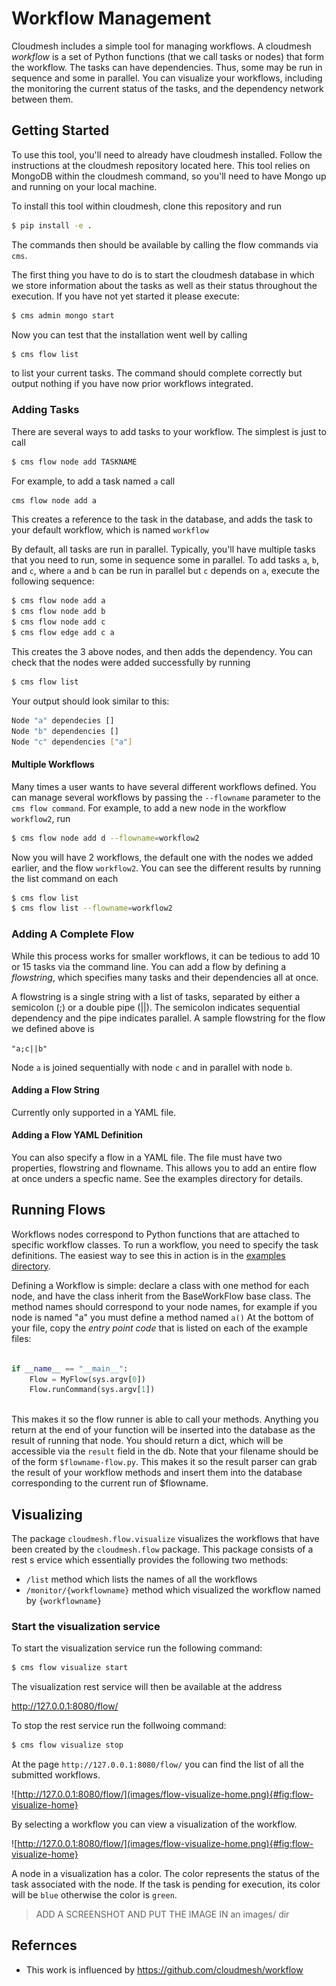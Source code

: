 # Workflow Management

Cloudmesh includes a simple tool for managing workflows. A cloudmesh
*workflow* is a set of Python functions (that we call tasks or nodes)
that form the workflow. The tasks can have dependencies.  Thus, some
may be run in sequence and some in parallel. You can visualize your
workflows, including the monitoring the current status of the tasks,
and the dependency network between them.

## Getting Started

To use this tool, you'll need to already have cloudmesh
installed. Follow the instructions at the cloudmesh repository located
here. This tool relies on MongoDB within the cloudmesh command, so
you'll need to have Mongo up and running on your local machine.

To install this tool within cloudmesh, clone this repository and run 

```bash
$ pip install -e .
```


The commands then should be available by calling the flow commands via
`cms`. 

The first thing you have to do is to start the cloudmesh database in which we
store information about the tasks as well as their status throughout the
execution. If you have not yet started it please execute:

```bash
$ cms admin mongo start
```


Now you can test that the installation went well by calling

```bash
$ cms flow list
```

to list your current tasks. The command should complete correctly but
output nothing if you have now prior workflows integrated.



### Adding Tasks

There are several ways to add tasks to your workflow. The simplest is
just to call 

```bash
$ cms flow node add TASKNAME
```

For example, to add a task named `a` call

```bash
cms flow node add a
```

This creates a reference to the task
in the database, and adds the task to your default workflow, which is
named `workflow`

By default, all tasks are run in parallel. Typically, you'll have
multiple tasks that you need to run, some in sequence some in
parallel. To add tasks `a`, `b`, and `c`, where `a` and `b` can be run
in parallel but `c` depends on `a`, execute the following sequence:

```bash
$ cms flow node add a
$ cms flow node add b
$ cms flow node add c
$ cms flow edge add c a
```

This creates the 3 above nodes, and then adds the dependency. You can
check that the nodes were added successfully by running

```bash
$ cms flow list
```
Your output should look similar to this:

```bash
Node "a" dependecies []
Node "b" dependencies []
Node "c" dependencies ["a"]

```

#### Multiple Workflows

Many times a user wants to have several different workflows
defined. You can manage several workflows by passing the `--flowname`
parameter to the `cms flow command`. For example, to add a new node in
the workflow `workflow2`, run

```bash
$ cms flow node add d --flowname=workflow2
```


Now you will have 2 workflows, the default one with the nodes we added
earlier, and the flow `workflow2`. You can see the different results
by running the list command on each

```bash
$ cms flow list
$ cms flow list --flowname=workflow2
```

### Adding A Complete Flow

While this process works for smaller workflows, it can be tedious to
add 10 or 15 tasks via the command line. You can add a flow by
defining a *flowstring*, which specifies many tasks and their
dependencies all at once.

A flowstring is a single string with a list of tasks, separated by
either a semicolon (;) or a double pipe (||). The semicolon indicates
sequential dependency and the pipe indicates parallel. A sample
flowstring for the flow we defined above is

`"a;c||b"`

Node `a` is joined sequentially with node `c` and in parallel with
node `b`.

#### Adding a Flow String
Currently only supported in a YAML file.

#### Adding a Flow YAML Definition
You can also specify a flow in a YAML file. The file must have two properties, flowstring and flowname. This allows you to add an entire flow at once unders a specfic name. See the examples directory for details. 

## Running Flows
Workflows nodes correspond to Python functions that are attached to specific workflow classes. To run a workflow, you need to specify the task definitions. The easiest way to see this in action is in the [examples directory](https://github.com/cloudmesh/cloudmesh-flow/tree/master/cloudmesh/flow/example).

Defining a Workflow is simple: declare a class with one method for each node, and have the class inherit from the BaseWorkFlow base class. The method names should correspond to your node names, for example if you node is named "a" you must define a method named `a()` At the bottom of your file, copy the _entry point code_ that is listed on each of the example files:

```python

if __name__ == "__main__":
    Flow = MyFlow(sys.argv[0])
    Flow.runCommand(sys.argv[1])
    
```

This makes it so the flow runner is able to call your methods. Anything you return at the end of your function will be inserted into the database as the result of running that node. You should return a dict, which will be accessible via the `result` field in the db. Note that your filename should be of the form `$flowname-flow.py`. This makes it so the result parser can grab the result of your workflow methods and insert them into the database corresponding to the current run of $flowname.

## Visualizing

The package `cloudmesh.flow.visualize` visualizes the workflows that
have been created by the `cloudmesh.flow` package.  This package
consists of a rest s ervice which essentially provides the following
two methods:

* `/list` method which lists the names of all the workflows
* `/monitor/{workflowname}` method which visualized the workflow named
  by `{workflowname}`

### Start the visualization service

To start the visualization service run the following command:

```bash
$ cms flow visualize start
```
The visualization rest service will then be available at the address 

http://127.0.0.1:8080/flow/

To stop the rest service run the follwoing command:

```bash
$ cms flow visualize stop
```

At the page `http://127.0.0.1:8080/flow/` you can find the list of all the submitted workflows. 

![http://127.0.0.1:8080/flow/](images/flow-visualize-home.png){#fig:flow-visualize-home}

By
selecting a workflow you can view a visualization of the workflow.

![http://127.0.0.1:8080/flow/](images/flow-visualize-home.png){#fig:flow-visualize-home}

A node in a visualization has a color. The color represents the status
of the task associated with the node. If the task is pending for
execution, its color will be `blue` otherwise the color is `green`.

> ADD A SCREENSHOT AND PUT THE IMAGE IN an images/ dir


## Refernces

* This work is influenced by <https://github.com/cloudmesh/workflow>

